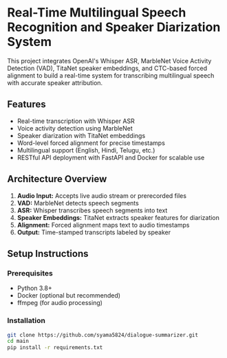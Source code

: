 # Real-Time Multilingual Speech Recognition and Speaker Diarization System

This project integrates OpenAI's Whisper ASR, MarbleNet Voice Activity Detection (VAD), TitaNet speaker embeddings, and CTC-based forced alignment to build a real-time system for transcribing multilingual speech with accurate speaker attribution.

## Features
- Real-time transcription with Whisper ASR
- Voice activity detection using MarbleNet
- Speaker diarization with TitaNet embeddings
- Word-level forced alignment for precise timestamps
- Multilingual support (English, Hindi, Telugu, etc.)
- RESTful API deployment with FastAPI and Docker for scalable use

## Architecture Overview
1. **Audio Input:** Accepts live audio stream or prerecorded files
2. **VAD:** MarbleNet detects speech segments
3. **ASR:** Whisper transcribes speech segments into text
4. **Speaker Embeddings:** TitaNet extracts speaker features for diarization
5. **Alignment:** Forced alignment maps text to audio timestamps
6. **Output:** Time-stamped transcripts labeled by speaker

## Setup Instructions

### Prerequisites
- Python 3.8+
- Docker (optional but recommended)
- ffmpeg (for audio processing)

### Installation
```bash
git clone https://github.com/syama5824/dialogue-summarizer.git
cd main
pip install -r requirements.txt
